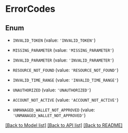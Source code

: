 # ErrorCodes


## Enum

* `INVALID_TOKEN` (value: `'INVALID_TOKEN'`)

* `MISSING_PARAMETER` (value: `'MISSING_PARAMETER'`)

* `INVALID_PARAMETER` (value: `'INVALID_PARAMETER'`)

* `RESOURCE_NOT_FOUND` (value: `'RESOURCE_NOT_FOUND'`)

* `INVALID_TIME_RANGE` (value: `'INVALID_TIME_RANGE'`)

* `UNAUTHORIZED` (value: `'UNAUTHORIZED'`)

* `ACCOUNT_NOT_ACTIVE` (value: `'ACCOUNT_NOT_ACTIVE'`)

* `UNMANAGED_WALLET_NOT_APPROVED` (value: `'UNMANAGED_WALLET_NOT_APPROVED'`)

[[Back to Model list]](../README.md#documentation-for-models) [[Back to API list]](../README.md#documentation-for-api-endpoints) [[Back to README]](../README.md)


